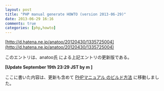 ```yaml
---
layout: post
title: "PHP manual generate HOWTO (version 2013-06-29)"
date: 2013-06-29 16:16
comments: true
categories: [php,howto]
---
```

[http://d.hatena.ne.jp/anatoo/20120430/1335725004](http://d.hatena.ne.jp/anatoo/20120430/1335725004)

このエントリは、anatoo氏 による上記エントリの更新版である。  

<b>[Update September 19th 23:29 JST by m ]</b>

ここに書いた内容は、更新も含めて [PHPマニュアル のビルド方法](https://github.com/php/doc-ja/blob/master/README_Building_HOWTO.md) に移動しました。
